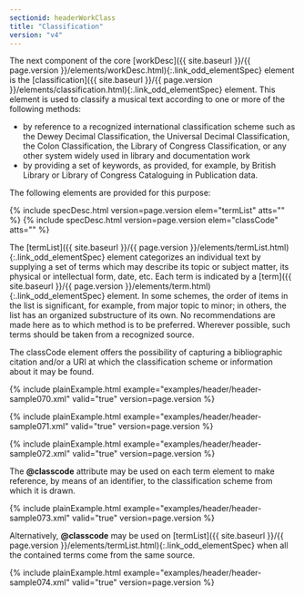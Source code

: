 ```yaml
---
sectionid: headerWorkClass
title: "Classification"
version: "v4"
---
```




The next component of the core [workDesc]({{ site.baseurl }}/{{ page.version }}/elements/workDesc.html){:.link_odd_elementSpec} element is the [classification]({{ site.baseurl }}/{{ page.version }}/elements/classification.html){:.link_odd_elementSpec} element. This element is used to classify a musical text
according to one or more of the following methods:


- by reference to a recognized international classification scheme such as the Dewey
Decimal Classification, the Universal Decimal Classification, the Colon Classification,
the Library of Congress Classification, or any other system widely used in library
and
documentation work
- by providing a set of keywords, as provided, for example, by British Library or
Library of Congress Cataloguing in Publication data.

The following elements are provided for this purpose:



{% include specDesc.html version=page.version elem="termList" atts="" %}
{% include specDesc.html version=page.version elem="classCode" atts="" %}



The [termList]({{ site.baseurl }}/{{ page.version }}/elements/termList.html){:.link_odd_elementSpec} element categorizes an individual text by supplying a
set of terms which may describe its topic or subject matter, its physical or intellectual
form, date, etc. Each term is indicated by a [term]({{ site.baseurl }}/{{ page.version }}/elements/term.html){:.link_odd_elementSpec} element. In some
schemes, the order of items in the list is significant, for example, from major topic
to
minor; in others, the list has an organized substructure of its own. No recommendations
are
made here as to which method is to be preferred. Wherever possible, such terms should
be
taken from a recognized source.

The classCode element offers the possibility of capturing a bibliographic citation
and/or a
URI at which the classification scheme or information about it may be found.

{% include plainExample.html example="examples/header/header-sample070.xml" valid="true" version=page.version %}

{% include plainExample.html example="examples/header/header-sample071.xml" valid="true" version=page.version %}

{% include plainExample.html example="examples/header/header-sample072.xml" valid="true" version=page.version %}

The **@classcode** attribute may be used on each term element to make reference, by
means of an identifier, to the classification scheme from which it is drawn.

{% include plainExample.html example="examples/header/header-sample073.xml" valid="true" version=page.version %}

Alternatively, **@classcode** may be used on [termList]({{ site.baseurl }}/{{ page.version }}/elements/termList.html){:.link_odd_elementSpec} when all
the contained terms come from the same source.

{% include plainExample.html example="examples/header/header-sample074.xml" valid="true" version=page.version %}

